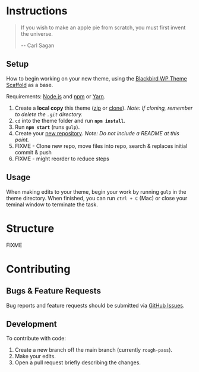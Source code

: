 # Instructions
> If you wish to make an apple pie from scratch, you must first invent the universe.
>
> -- Carl Sagan

## Setup
How to begin working on your new theme, using the [Blackbird WP Theme Scaffold](https://github.com/BlackbirdDigital/wp-theme-scaffold) as a base.

Requirements: [Node.js](https://nodejs.org/en/) and [npm](https://www.npmjs.com/) or [Yarn](https://yarnpkg.com/).

1. Create a **local copy** this theme ([zip](https://github.com/BlackbirdDigital/wp-theme-scaffold/archive/refs/heads/rough-pass.zip) or [clone](https://github.com/BlackbirdDigital/wp-theme-scaffold)). *Note: If cloning, remember to delete the `.git` directory.*
2. `cd` into the theme folder and run **`npm install`**.
3. Run **`npm start`** (runs `gulp`).
4. Create your [new repository](https://bitbucket.org/repo/create?workspace=blackbirddev). *Note: Do not include a README at this point.*
5. FIXME - Clone new repo, move files into repo, search & replaces initial commit & push
6. FIXME - might reorder to reduce steps

## Usage
When making edits to your theme, begin your work by running `gulp` in the theme directory. When finished, you can run `ctrl + C` (Mac) or close your teminal window to terminate the task.

# Structure
FIXME

# Contributing
## Bugs & Feature Requests

Bug reports and feature requests should be submitted via [GitHub Issues](https://github.com/BlackbirdDigital/wp-theme-scaffold/issues).

## Development

To contribute with code:

1. Create a new branch off the main branch (currently `rough-pass`).
2. Make your edits.
3. Open a pull request briefly describing the changes.

